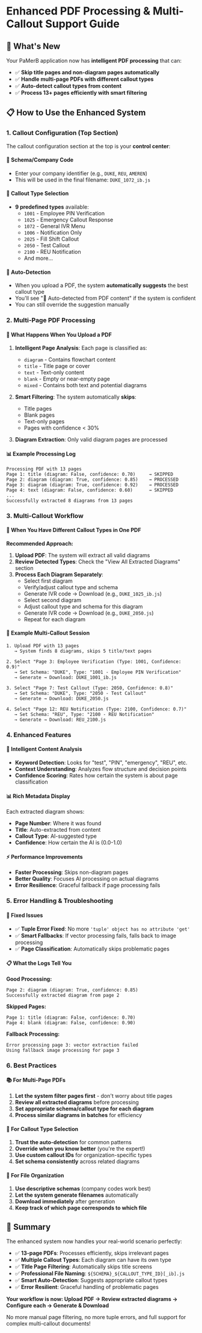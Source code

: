 # Enhanced PDF Processing & Multi-Callout Support Guide

## 🎯 **What's New**

Your PaMerB application now has **intelligent PDF processing** that can:
- ✅ **Skip title pages and non-diagram pages automatically**
- ✅ **Handle multi-page PDFs with different callout types**
- ✅ **Auto-detect callout types from content**
- ✅ **Process 13+ pages efficiently with smart filtering**

## 📋 **How to Use the Enhanced System**

### **1. Callout Configuration (Top Section)**

The callout configuration section at the top is your **control center**:

#### **🏢 Schema/Company Code**
- Enter your company identifier (e.g., `DUKE`, `REU`, `AMEREN`)
- This will be used in the final filename: `DUKE_1072_ib.js`

#### **🎯 Callout Type Selection**
- **9 predefined types** available:
  - `1001` - Employee PIN Verification
  - `1025` - Emergency Callout Response
  - `1072` - General IVR Menu
  - `1006` - Notification Only
  - `2025` - Fill Shift Callout
  - `2050` - Test Callout
  - `2100` - REU Notification
  - And more...

#### **🤖 Auto-Detection**
- When you upload a PDF, the system **automatically suggests** the best callout type
- You'll see "🎯 Auto-detected from PDF content" if the system is confident
- You can still override the suggestion manually

### **2. Multi-Page PDF Processing**

#### **📄 What Happens When You Upload a PDF**

1. **Intelligent Page Analysis**: Each page is classified as:
   - `diagram` - Contains flowchart content
   - `title` - Title page or cover
   - `text` - Text-only content
   - `blank` - Empty or near-empty page
   - `mixed` - Contains both text and potential diagrams

2. **Smart Filtering**: The system automatically **skips**:
   - Title pages
   - Blank pages  
   - Text-only pages
   - Pages with confidence < 30%

3. **Diagram Extraction**: Only valid diagram pages are processed

#### **📊 Example Processing Log**
```
Processing PDF with 13 pages
Page 1: title (diagram: False, confidence: 0.70)     → SKIPPED
Page 2: diagram (diagram: True, confidence: 0.85)    → PROCESSED
Page 3: diagram (diagram: True, confidence: 0.92)    → PROCESSED
Page 4: text (diagram: False, confidence: 0.60)      → SKIPPED
...
Successfully extracted 8 diagrams from 13 pages
```

### **3. Multi-Callout Workflow**

#### **🔄 When You Have Different Callout Types in One PDF**

**Recommended Approach:**

1. **Upload PDF**: The system will extract all valid diagrams
2. **Review Detected Types**: Check the "View All Extracted Diagrams" section
3. **Process Each Diagram Separately**:
   - Select first diagram
   - Verify/adjust callout type and schema
   - Generate IVR code → Download (e.g., `DUKE_1025_ib.js`)
   - Select second diagram  
   - Adjust callout type and schema for this diagram
   - Generate IVR code → Download (e.g., `DUKE_2050.js`)
   - Repeat for each diagram

#### **📝 Example Multi-Callout Session**

```
1. Upload PDF with 13 pages
   → System finds 8 diagrams, skips 5 title/text pages

2. Select "Page 3: Employee Verification (Type: 1001, Confidence: 0.9)"
   → Set Schema: "DUKE", Type: "1001 - Employee PIN Verification" 
   → Generate → Download: DUKE_1001_ib.js

3. Select "Page 7: Test Callout (Type: 2050, Confidence: 0.8)"
   → Set Schema: "DUKE", Type: "2050 - Test Callout"
   → Generate → Download: DUKE_2050.js

4. Select "Page 12: REU Notification (Type: 2100, Confidence: 0.7)"
   → Set Schema: "REU", Type: "2100 - REU Notification"  
   → Generate → Download: REU_2100.js
```

### **4. Enhanced Features**

#### **🧠 Intelligent Content Analysis**
- **Keyword Detection**: Looks for "test", "PIN", "emergency", "REU", etc.
- **Context Understanding**: Analyzes flow structure and decision points
- **Confidence Scoring**: Rates how certain the system is about page classification

#### **📊 Rich Metadata Display**
Each extracted diagram shows:
- **Page Number**: Where it was found
- **Title**: Auto-extracted from content
- **Callout Type**: AI-suggested type
- **Confidence**: How certain the AI is (0.0-1.0)

#### **⚡ Performance Improvements**
- **Faster Processing**: Skips non-diagram pages
- **Better Quality**: Focuses AI processing on actual diagrams
- **Error Resilience**: Graceful fallback if page processing fails

### **5. Error Handling & Troubleshooting**

#### **🔧 Fixed Issues**
- ✅ **Tuple Error Fixed**: No more `'tuple' object has no attribute 'get'`
- ✅ **Smart Fallbacks**: If vector processing fails, falls back to image processing
- ✅ **Page Classification**: Automatically skips problematic pages

#### **📋 What the Logs Tell You**

**Good Processing:**
```
Page 2: diagram (diagram: True, confidence: 0.85)
Successfully extracted diagram from page 2
```

**Skipped Pages:**
```
Page 1: title (diagram: False, confidence: 0.70)
Page 4: blank (diagram: False, confidence: 0.90)
```

**Fallback Processing:**
```
Error processing page 3: vector extraction failed
Using fallback image processing for page 3
```

### **6. Best Practices**

#### **📚 For Multi-Page PDFs**
1. **Let the system filter pages first** - don't worry about title pages
2. **Review all extracted diagrams** before processing
3. **Set appropriate schema/callout type for each diagram**
4. **Process similar diagrams in batches** for efficiency

#### **🎯 For Callout Type Selection**
1. **Trust the auto-detection** for common patterns
2. **Override when you know better** (you're the expert!)
3. **Use custom callout IDs** for organization-specific types
4. **Set schema consistently** across related diagrams

#### **💾 For File Organization**
1. **Use descriptive schemas** (company codes work best)
2. **Let the system generate filenames** automatically
3. **Download immediately** after generation
4. **Keep track of which page corresponds to which file**

## 🚀 **Summary**

The enhanced system now handles your real-world scenario perfectly:

- ✅ **13-page PDFs**: Processes efficiently, skips irrelevant pages
- ✅ **Multiple Callout Types**: Each diagram can have its own type
- ✅ **Title Page Filtering**: Automatically skips title screens
- ✅ **Professional File Naming**: `${SCHEMA}_${CALLOUT_TYPE_ID}[_ib].js`
- ✅ **Smart Auto-Detection**: Suggests appropriate callout types
- ✅ **Error Resilient**: Graceful handling of problematic pages

**Your workflow is now: Upload PDF → Review extracted diagrams → Configure each → Generate & Download**

No more manual page filtering, no more tuple errors, and full support for complex multi-callout documents!